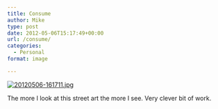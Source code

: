 ```yaml
---
title: Consume
author: Mike
type: post
date: 2012-05-06T15:17:49+00:00
url: /consume/
categories:
  - Personal
format: image

---
```

[<img src="/wp-content/uploads/2012/05/20120506-161711.jpg" alt="20120506-161711.jpg" class="alignnone size-full" />][1]

The more I look at this street art the more I see. Very clever bit of work.

 [1]: /wp-content/uploads/2012/05/20120506-161711.jpg